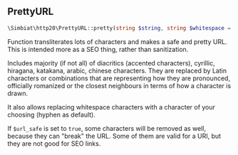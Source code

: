 ## PrettyURL

```php
\Simbiat\http20\PrettyURL::pretty(string $string, string $whitespace = '-', bool $url_safe = true);
```

Function transliterates lots of characters and makes a safe and pretty URL. This is intended more as a SEO thing, rather than sanitization.

Includes majority (if not all) of diacritics  (accented characters), cyrillic, hiragana, katakana, arabic, chinese characters. They are replaced by Latin characters or combinations that are representing how they are pronounced, officially romanized or the closest neighbours in terms of how a character is drawn.

It also allows replacing whitespace characters with a character of your choosing (hyphen as default).

If `$url_safe` is set to `true`, some characters will be removed as well, because they can "break" the URL. Some of them are valid for a URI, but they are not good for SEO links.
